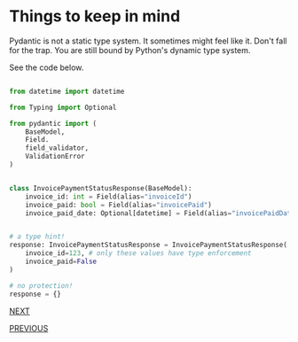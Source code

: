 # Things to keep in mind

Pydantic is not a static type system. It sometimes might feel like it. Don't fall for the trap. You are still bound by Python's dynamic type system.


See the code below.


```  python

from datetime import datetime

from Typing import Optional

from pydantic import (
    BaseModel,
    Field.
    field_validator,
    ValidationError
)


class InvoicePaymentStatusResponse(BaseModel):
    invoice_id: int = Field(alias="invoiceId")
    invoice_paid: bool = Field(alias="invoicePaid")
    invoice_paid_date: Optional[datetime] = Field(alias="invoicePaidDate")


# a type hint!
response: InvoicePaymentStatusResponse = InvoicePaymentStatusResponse(
    invoice_id=123, # only these values have type enforcement
    invoice_paid=False
)

# no protection!
response = {}

```







[NEXT](outro.md)


[PREVIOUS](7.md)